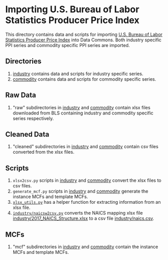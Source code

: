 # Importing U.S. Bureau of Labor Statistics Producer Price Index

This directory contains data and scripts for importing
[U.S. Bureau of Labor Statistics Producer Price Index](
https://www.bls.gov/ppi/data.htm) into Data Commons. Both industry specific
PPI series and commodity specific PPI series are imported.

## Directories
1. [industry](industry) contains data and scripts for industry specific series.
2. [commodity](commodity) contains data and scripts for commodity specific
   series.

## Raw Data
1. "raw" subdirectories in [industry](industry) and [commodity](commodity)
   contain xlsx files downloaded from BLS containing industry and commodity
   specific series respectively.

## Cleaned Data
1. "cleaned" subdirectories in [industry](industry) and
   [commodity](commodity) contain csv files converted from the xlsx files.

## Scripts
1. `xlsx2csv.py` scripts in [industry](industry) and [commodity](commodity)
   convert the xlsx files to csv files.
2. `generate_mcf.py` scripts in [industry](industry) and [commodity](commodity)
   generate the instance MCFs and template MCFs.
3. [`xlsx_utils.py`](xlsx_utils.py) has a helper function for extracting
   information from an xlsx file.
4. [`industry/naicsw2csv.py`](industry/naics2csv.py) converts the NAICS mapping
   xlsx file [industry/2017_NAICS_Structure.xlsx](
   industry/2017_NAICS_Structure.xlsx) to a csv file [industry/naics.csv](
   industry/naics.csv).

## MCFs
1. "mcf" subdirectories in [industry](industry) and [commodity](commodity)
   contain the instance MCFs and template MCFs.
